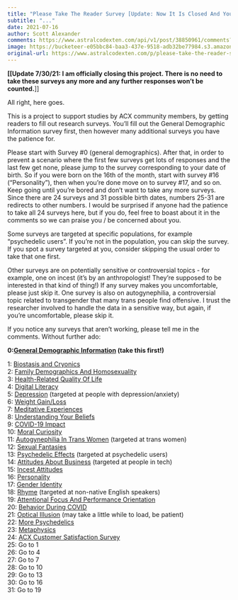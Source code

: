 ```yaml
---
title: "Please Take The Reader Survey [Update: Now It Is Closed And You Can Stop Taking It]"
subtitle: "..."
date: 2021-07-16
author: Scott Alexander
comments: https://www.astralcodexten.com/api/v1/post/38850961/comments?&all_comments=true
image: https://bucketeer-e05bbc84-baa3-437e-9518-adb32be77984.s3.amazonaws.com/public/images/16a0473a-c8ce-490f-bc2c-4102a77fb35d_2250x1500.jpeg
original-url: https://www.astralcodexten.com/p/please-take-the-reader-survey
---
```

**[[Update 7/30/21: I am officially closing this project. There is no need to take these surveys any more and any further responses won’t be counted.**]]

All right, here goes.

This is a project to support studies by ACX community members, by getting readers to fill out research surveys. You’ll fill out the General Demographic Information survey first, then however many additional surveys you have the patience for.

Please start with Survey #0 (general demographics). After that, in order to prevent a scenario where the first few surveys get lots of responses and the last few get none, please jump to the survey corresponding to your date of birth. So if you were born on the 16th of the month, start with survey #16 (“Personality”), then when you’re done move on to survey #17, and so on. Keep going until you’re bored and don’t want to take any more surveys. Since there are 24 surveys and 31 possible birth dates, numbers 25-31 are redirects to other numbers. I would be surprised if anyone had the patience to take all 24 surveys here, but if you do, feel free to boast about it in the comments so we can praise you / be concerned about you.

Some surveys are targeted at specific populations, for example “psychedelic users”. If you’re not in the population, you can skip the survey. If you spot a survey targeted at you, consider skipping the usual order to take that one first.

Other surveys are on potentially sensitive or controversial topics - for example, one on incest (it’s by an anthropologist! They’re supposed to be interested in that kind of thing!) If any survey makes you uncomfortable, please just skip it. One survey is also on autogynephilia, a controversial topic related to transgender that many trans people find offensive. I trust the researcher involved to handle the data in a sensitive way, but again, if you’re uncomfortable, please skip it.

If you notice any surveys that aren’t working, please tell me in the comments. Without further ado:

**0:[General Demographic Information](https://docs.google.com/forms/d/e/1FAIpQLSdHhuq1Ca3pWx8oYubGOyNgEAzrfzF7wM3FEyBVoCW6IAYM1g/viewform?usp=send_form) (take this first!)**

1: [Biostasis and Cryonics](https://docs.google.com/forms/d/e/1FAIpQLSdysEtvdByfTVyrgfva0D6h02vo1tetJkDw3pTby-cchomcxw/viewform)  
2: [Family Demographics And Homosexuality](https://docs.google.com/forms/d/e/1FAIpQLSdLC3Zf6BBJ4Ekwp0olJAU7Cld-ANJf8ofovptr4LEJCZHRKg/viewform)  
3: [Health-Related Quality Of Life](https://docs.google.com/forms/u/0/d/1keF_24c4KTn9yVz3jyHjx9VliGn7CQhI9L4z1kZj5Mk/viewform?edit_requested=true)  
4: [Digital Literacy](https://docs.google.com/forms/d/e/1FAIpQLSdKCUXqR84dKQfEqQXhkaS4yC1tFSccUzCAiqu3QMaEzmR6zQ/viewform)  
5: [Depression](https://nyu.qualtrics.com/jfe/form/SV_3wOzEKHN82bfHEO) (targeted at people with depression/anxiety)  
6: [Weight Gain/Loss](https://nyu.qualtrics.com/jfe/form/SV_4UXFiUUA7XKRCo6)  
7: [Meditative Experiences](https://docs.google.com/forms/d/e/1FAIpQLSdLHRz9urkxn-sNVvOPMjdVviQEpyIGO9IRFmLMUhITsh16lA/viewform)  
8: [Understanding Your Beliefs](https://docs.google.com/forms/d/e/1FAIpQLScrIwvylmxIKcKGfCIG5SqUgPvTVIe_3BU24zu_YDDRqYJ1yQ/viewform?usp=sf_link)  
9: [COVID-19 Impact](https://docs.google.com/forms/d/e/1FAIpQLSfnbE2_d4UhA9XuW7PjL0tNNkQQAiUybPo4Y34ahGkOqSVvGA/viewform?usp=sf_link)  
10: [Moral Curiosity](https://docs.google.com/forms/d/e/1FAIpQLSe6loak3Vk_1fzycbqhEEquS52Q9fEfQGmFbPRU-N1hQlWn9g/viewform?usp=sf_link)  
11: [Autogynephilia In Trans Women](https://docs.google.com/forms/d/e/1FAIpQLSc3_qIkOmf9xXOC4d_mEuaWTRfl6OfCFK5ErcEHOz7sSKR8Og/viewform) (targeted at trans women)  
12: [Sexual Fantasies](https://docs.google.com/forms/d/e/1FAIpQLSf7pwef6llZlmWpUOsKOYni97eEK6IirVavQUdYSwF_o4LbaA/viewform)  
13: [Psychedelic Effects](https://docs.google.com/forms/d/e/1FAIpQLSfm8_ou3WRUIvuJ0r7ljMD12nW1PgaZTF69k9kYDK4cqJBTtA/viewform) (targeted at psychedelic users)  
14: [Attitudes About Business](https://docs.google.com/forms/d/1o1Xgw6UFUwtZOyuMYhMX1y37jES5hC3QiTp-vVqV0T4/viewform?edit_requested=true) (targeted at people in tech)  
15: [Incest Attitudes](https://docs.google.com/forms/d/e/1FAIpQLSf0SloM3Etj14WRo91PME6isw6klQ4B0d_VFXiBYH_uPbv4pw/viewform)  
16: [Personality](https://docs.google.com/forms/d/e/1FAIpQLSdf9YLnsP_MuY4SmD3k0nxQY_QKqnowUlkxkCwlLwBDELDGFQ/viewform)  
17: [Gender Identity](https://docs.google.com/forms/d/e/1FAIpQLScvE0dYqbj-Dd_U3P7Tm8TSu2z22fAbqKr2mtJpXZxBJp6m3A/viewform)  
18: [Rhyme](https://docs.google.com/forms/d/e/1FAIpQLScLp4Sh9BZ4rlr7sb_YPX3_QRlgAuI9jVr91gSDEQbXXsPnzA/viewform) (targeted at non-native English speakers)  
19: [Attentional Focus And Performance Orientation](https://docs.google.com/forms/d/e/1FAIpQLSdljCVMhqqADhFldyPZfcJibeAQaBEsDTb1rInFJ55NxpIFLA/viewform)  
20: [Behavior During COVID](https://docs.google.com/forms/d/e/1FAIpQLSdj9Blt7KfcZb79W4zFrnW5-MGPoK6WGUtSvek8Ab4SEFSaOg/viewform)  
21: [Optical Illusion](https://jatos.mindprobe.eu/publix/1521/start?batchId=1702&generalMultiple) (may take a little while to load, be patient)  
22: [More Psychedelics](https://docs.google.com/forms/d/e/1FAIpQLSfA3QHuGGKuDBoC29zwJLN7MKhHViyxokGHTftyNfFBdaErGA/viewform)  
23: [Metaphysics](https://docs.google.com/forms/d/e/1FAIpQLSdBxEX8ckdmzu2MjKXSv1IPpP9ANK05v2vumJ3hyH_CVTLkGQ/viewform)  
24: [ACX Customer Satisfaction Survey](https://docs.google.com/forms/d/e/1FAIpQLSdi5IM0MDrXcMca8C-f44_ux9IT-URqxfVBCXYM56FD1vQEhg/viewform)  
25: Go to 1  
26: Go to 4  
27: Go to 7  
28: Go to 10  
29: Go to 13  
30: Go to 16  
31: Go to 19
